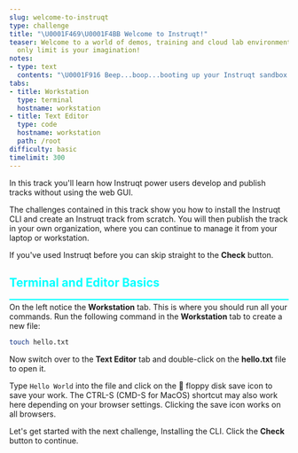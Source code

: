 ```yaml
---
slug: welcome-to-instruqt
type: challenge
title: "\U0001F469‍\U0001F4BB Welcome to Instruqt!"
teaser: Welcome to a world of demos, training and cloud lab environments where the
  only limit is your imagination!
notes:
- type: text
  contents: "\U0001F916 Beep...boop...booting up your Instruqt sandbox..."
tabs:
- title: Workstation
  type: terminal
  hostname: workstation
- title: Text Editor
  type: code
  hostname: workstation
  path: /root
difficulty: basic
timelimit: 300
---
```

<style type="text/css" rel="stylesheet">
hr.cyan { background-color: cyan; color: cyan; height: 2px; margin-bottom: -10px; }
h2.cyan { color: cyan; }
</style>In this track you'll learn how Instruqt power users develop and publish tracks without using the web GUI.

The challenges contained in this track show you how to install the Instruqt CLI and create an Instruqt track from scratch. You will then publish the track in your own organization, where you can continue to manage it from your laptop or workstation.

If you've used Instruqt before you can skip straight to the **Check** button.

<h2 class="cyan">Terminal and Editor Basics</h2>
<hr class="cyan">

On the left notice the **Workstation** tab. This is where you should run all your commands. Run the following command in the **Workstation** tab to create a new file:

```bash
touch hello.txt
```

Now switch over to the **Text Editor** tab and double-click on the **hello.txt** file to open it.

Type `Hello World` into the file and click on the 💾 floppy disk save icon to save your work. The CTRL-S (CMD-S for MacOS) shortcut may also work here depending on your browser settings. Clicking the save icon works on all browsers.

Let's get started with the next challenge, Installing the CLI. Click the **Check** button to continue.
